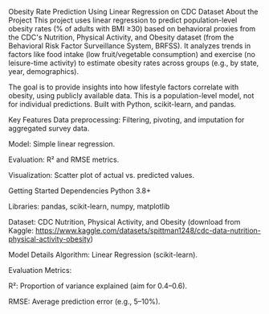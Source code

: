 Obesity Rate Prediction Using Linear Regression on CDC Dataset
About the Project
This project uses linear regression to predict population-level obesity rates (% of adults with BMI ≥30) based on behavioral proxies from the CDC's Nutrition, Physical Activity, and Obesity dataset (from the Behavioral Risk Factor Surveillance System, BRFSS). It analyzes trends in factors like food intake (low fruit/vegetable consumption) and exercise (no leisure-time activity) to estimate obesity rates across groups (e.g., by state, year, demographics).

The goal is to provide insights into how lifestyle factors correlate with obesity, using publicly available data. This is a population-level model, not for individual predictions. Built with Python, scikit-learn, and pandas.

Key Features
Data preprocessing: Filtering, pivoting, and imputation for aggregated survey data.

Model: Simple linear regression.

Evaluation: R² and RMSE metrics.

Visualization: Scatter plot of actual vs. predicted values.

Getting Started
Dependencies
Python 3.8+

Libraries: pandas, scikit-learn, numpy, matplotlib

Dataset: CDC Nutrition, Physical Activity, and Obesity (download from Kaggle: https://www.kaggle.com/datasets/spittman1248/cdc-data-nutrition-physical-activity-obesity)

Model Details
Algorithm: Linear Regression (scikit-learn).

Evaluation Metrics:

R²: Proportion of variance explained (aim for 0.4–0.6).

RMSE: Average prediction error (e.g., 5–10%).
